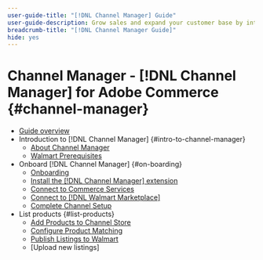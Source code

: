 ```yaml
---
user-guide-title: "[!DNL Channel Manager] Guide"
user-guide-description: Grow sales and expand your customer base by integrating Adobe Commerce or Magento Open Source with your [!DNL Walmart Marketplace Seller Central] account.
breadcrumb-title: "[!DNL Channel Manager Guide]"
hide: yes
---
```


# Channel Manager - [!DNL Channel Manager] for Adobe Commerce {#channel-manager}

- [Guide overview](guide-overview.md)
- Introduction to [!DNL Channel Manager] {#intro-to-channel-manager}
  - [About Channel Manager](overview.md)
  - [Walmart Prerequisites](walmart-prerequisites.md)
- Onboard [!DNL Channel Manager] {#on-boarding}
  - [Onboarding](onboard.md)
  - [Install the [!DNL Channel Manager] extension](install.md)
  - [Connect to Commerce Services](connect.md)
  - [Connect to [!DNL Walmart Marketplace]](connect-marketplace.md)
  - [Complete Channel Setup](complete-store-setup.md)
- List products {#list-products}
  - [Add Products to Channel Store](add-products-to-connected-channel.md)
  - [Configure Product Matching](map-product-attributes-for-matching.md)
  - [Publish Listings to Walmart](publish-listing-to-marketplace.md)
  - [Upload new listings]
  